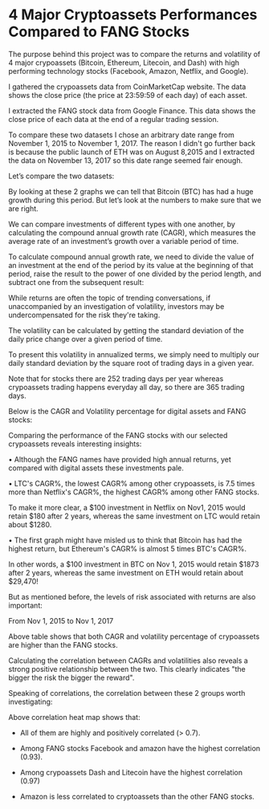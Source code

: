 # 4 Major Cryptoassets Performances Compared to FANG Stocks

The purpose behind this project was to compare the returns and volatility of 4 major crypoassets (Bitcoin, Ethereum, Litecoin, and Dash) with high performing technology stocks (Facebook, Amazon, Netflix, and Google).

I gathered the crypoassets data from CoinMarketCap website. The data shows the close price (the price at 23:59:59 of each day) of each asset. 

I extracted the FANG stock data from Google Finance. This data shows the close price of each data at the end of a regular trading session.

To compare these two datasets I chose an arbitrary date range from November 1, 2015 to November 1, 2017. The reason I didn't go further back is because the public launch of ETH was on August 8,2015 and I extracted the data on November 13, 2017 so this date range seemed fair enough.

Let’s compare the two datasets:

 




  


By looking at these 2 graphs we can tell that Bitcoin (BTC) has had a huge growth during this period. But let’s look at the numbers to make sure that we are right.

We can compare investments of different types with one another, by calculating the compound annual growth rate (CAGR), which measures the average rate of an investment’s growth over a variable period of time.

To calculate compound annual growth rate, we need to divide the value of an investment at the end of the period by its value at the beginning of that period, raise the result to the power of one divided by the period length, and subtract one from the subsequent result:

 
While returns are often the topic of trending conversations, if unaccompanied by an investigation of volatility, investors may be undercompensated for the risk they're taking.

The volatility can be calculated by getting the standard deviation of the daily price change over a given period of time.

To present this volatility in annualized terms, we simply need to multiply our daily standard deviation by the square root of trading days in a given year. 

Note that for stocks there are 252 trading days per year whereas crypoassets trading happens everyday all day, so there are 365 trading days.

Below is the CAGR and Volatility percentage for digital assets and FANG stocks:

 

Comparing the performance of the FANG stocks with our selected crypoassets reveals interesting insights:

•	Although the FANG names have provided high annual returns, yet compared with digital assets these investments pale.

•	LTC's CAGR%, the lowest CAGR% among other crypoassets, is 7.5 times more than Netflix's CAGR%, the highest CAGR% among other FANG stocks.

To make it more clear, a $100 investment in Netflix on Nov1, 2015 would retain $180 after 2 years, whereas the same investment on LTC would retain about $1280.

•	The first graph might have misled us to think that Bitcoin has had the highest return, but Ethereum's CAGR% is almost 5 times BTC's CAGR%.

In other words, a $100 investment in BTC on Nov 1, 2015 would retain $1873 after 2 years, whereas the same investment on ETH would retain about $29,470!


But as mentioned before, the levels of risk associated with returns are also important:

From Nov 1, 2015 to Nov 1, 2017
 

Above table shows that both CAGR and volatility percentage of crypoassets are higher than the FANG stocks.

Calculating the correlation between CAGRs and volatilities also reveals a strong positive relationship between the two. This clearly indicates "the bigger the risk the bigger the reward". 


Speaking of correlations, the correlation between these 2 groups worth investigating:
 


Above correlation heat map shows that:

- All of them are highly and positively correlated (> 0.7).

- Among FANG stocks Facebook and amazon have the highest correlation (0.93).

- Among crypoassets Dash and Litecoin have the highest correlation (0.97)

- Amazon is less correlated to cryptoassets than the other FANG stocks.
